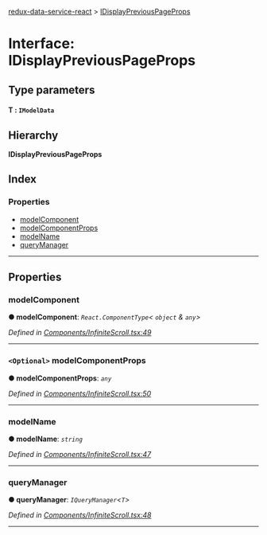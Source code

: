 [redux-data-service-react](../README.md) > [IDisplayPreviousPageProps](../interfaces/idisplaypreviouspageprops.md)

# Interface: IDisplayPreviousPageProps

## Type parameters
#### T :  `IModelData`
## Hierarchy

**IDisplayPreviousPageProps**

## Index

### Properties

* [modelComponent](idisplaypreviouspageprops.md#modelcomponent)
* [modelComponentProps](idisplaypreviouspageprops.md#modelcomponentprops)
* [modelName](idisplaypreviouspageprops.md#modelname)
* [queryManager](idisplaypreviouspageprops.md#querymanager)

---

## Properties

<a id="modelcomponent"></a>

###  modelComponent

**● modelComponent**: *`React.ComponentType`< `object` & `any`>*

*Defined in [Components/InfiniteScroll.tsx:49](https://github.com/Rediker-Software/redux-data-service-react/blob/e0c5bcc/src/Components/InfiniteScroll.tsx#L49)*

___
<a id="modelcomponentprops"></a>

### `<Optional>` modelComponentProps

**● modelComponentProps**: *`any`*

*Defined in [Components/InfiniteScroll.tsx:50](https://github.com/Rediker-Software/redux-data-service-react/blob/e0c5bcc/src/Components/InfiniteScroll.tsx#L50)*

___
<a id="modelname"></a>

###  modelName

**● modelName**: *`string`*

*Defined in [Components/InfiniteScroll.tsx:47](https://github.com/Rediker-Software/redux-data-service-react/blob/e0c5bcc/src/Components/InfiniteScroll.tsx#L47)*

___
<a id="querymanager"></a>

###  queryManager

**● queryManager**: *`IQueryManager`<`T`>*

*Defined in [Components/InfiniteScroll.tsx:48](https://github.com/Rediker-Software/redux-data-service-react/blob/e0c5bcc/src/Components/InfiniteScroll.tsx#L48)*

___

